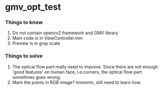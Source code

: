 # gmv_opt_test
### Things to know
1. Do not contain opencv2 framework and GMV library
2. Main code is in ViewController.mm
3. Preview is in gray scale

### Things to solve
1. The optical flow part really need to improve. Since there are not enough 'good features' on human face, i.e.corners, the optical flow part sometimes goes wrong.
2. Mark the points in RGB image? hmmmm, still need to learn how.


